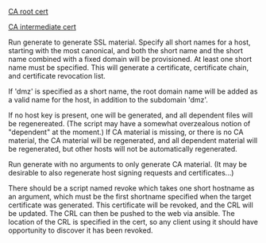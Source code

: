 <a href='https://raw.githubusercontent.com/abugher/fleet/master/ssl/ca/root/cert.pem'>CA root cert</a>

<a href='https://raw.githubusercontent.com/abugher/fleet/master/ssl/ca/intermediate/cert.pem'>CA intermediate cert</a>

Run generate to generate SSL material.  Specify all short names for a host, starting with the most canonical, and both the short name and the short name combined with a fixed domain will be provisioned.  At least one short name must be specified.  This will generate a certificate, certificate chain, and certificate revocation list.

If 'dmz' is specified as a short name, the root domain name will be added as a valid name for the host, in addition to the subdomain 'dmz'.

If no host key is present, one will be generated, and all dependent files will be regenereated.  (The script may have a somewhat overzealous notion of "dependent" at the moment.)  If CA material is missing, or there is no CA material, the CA material will be regenerated, and all dependent material will be regenerated, but other hosts will not be automatically regenerated.

Run generate with no arguments to only generate CA material.  (It may be desirable to also regenerate host signing requests and certificates...)

There should be a script named revoke which takes one short hostname as an argument, which must be the first shortname specified when the target certificate was generated.  This certificate will be revoked, and the CRL will be updated.  The CRL can then be pushed to the web via ansible.  The location of the CRL is specified in the cert, so any client using it should have opportunity to discover it has been revoked.
